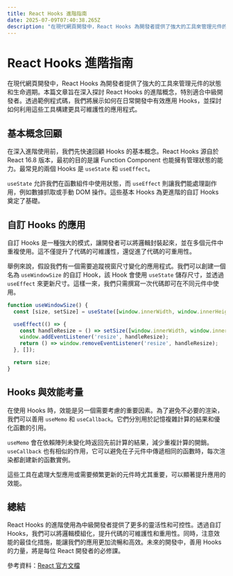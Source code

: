 ```yaml
---
title: React Hooks 進階指南
date: 2025-07-09T07:40:38.265Z
description: "在現代網頁開發中，React Hooks 為開發者提供了強大的工具來管理元件的狀態和生命週期。本篇文章旨在深入探討 React Hooks 的進階概念，特別適合中級開發者。透過範例程式碼，我們將展示如何在日常開發中有效應用 Hooks，並探討如何利用這些工具構建更具可維護性的應用程式。"
---
```


# React Hooks 進階指南

在現代網頁開發中，React Hooks 為開發者提供了強大的工具來管理元件的狀態和生命週期。本篇文章旨在深入探討 React Hooks 的進階概念，特別適合中級開發者。透過範例程式碼，我們將展示如何在日常開發中有效應用 Hooks，並探討如何利用這些工具構建更具可維護性的應用程式。

## 基本概念回顧

在深入進階使用前，我們先快速回顧 Hooks 的基本概念。React Hooks 源自於 React 16.8 版本，最初的目的是讓 Function Component 也能擁有管理狀態的能力。最常見的兩個 Hooks 是 `useState` 和 `useEffect`。

`useState` 允許我們在函數組件中使用狀態，而 `useEffect` 則讓我們能處理副作用，例如數據抓取或手動 DOM 操作。這些基本 Hooks 為更進階的自訂 Hooks 奠定了基礎。

## 自訂 Hooks 的應用

自訂 Hooks 是一種強大的模式，讓開發者可以將邏輯封裝起來，並在多個元件中重複使用。這不僅提升了代碼的可維護性，還促進了代碼的可重用性。

舉例來說，假設我們有一個需要追蹤視窗尺寸變化的應用程式。我們可以創建一個名為 `useWindowSize` 的自訂 Hook，該 Hook 會使用 `useState` 儲存尺寸，並透過 `useEffect` 來更新尺寸。這樣一來，我們只需撰寫一次代碼即可在不同元件中使用。

```javascript
function useWindowSize() {
  const [size, setSize] = useState([window.innerWidth, window.innerHeight]);

  useEffect(() => {
    const handleResize = () => setSize([window.innerWidth, window.innerHeight]);
    window.addEventListener('resize', handleResize);
    return () => window.removeEventListener('resize', handleResize);
  }, []);

  return size;
}
```

## Hooks 與效能考量

在使用 Hooks 時，效能是另一個需要考慮的重要因素。為了避免不必要的渲染，我們可以善用 `useMemo` 和 `useCallback`。它們分別用於記憶複雜計算的結果和優化函數的引用。

`useMemo` 會在依賴陣列未變化時返回先前計算的結果，減少重複計算的開銷。`useCallback` 也有相似的作用，它可以避免在子元件中傳遞相同的函數時，每次渲染都創建新的函數實例。

這些工具在處理大型應用或需要頻繁更新的元件時尤其重要，可以顯著提升應用的效能。

## 總結

React Hooks 的進階使用為中級開發者提供了更多的靈活性和可控性。透過自訂 Hooks，我們可以將邏輯模組化，提升代碼的可維護性和重用性。同時，注意效能的最佳化措施，能讓我們的應用更加流暢和高效。未來的開發中，善用 Hooks 的力量，將是每位 React 開發者的必修課。

參考資料：[React 官方文檔](https://reactjs.org/docs/hooks-intro.html)